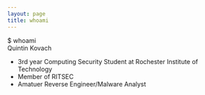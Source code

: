 ```yaml
---
layout: page
title: whoami
---
```


$ whoami  
Quintin Kovach

- 3rd year Computing Security Student at Rochester Institute of Technology
- Member of RITSEC
- Amatuer Reverse Engineer/Malware Analyst
